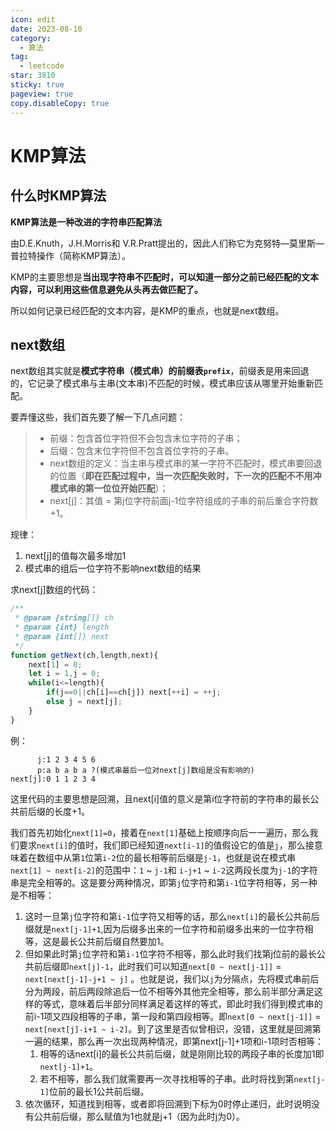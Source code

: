 ```yaml
---
icon: edit
date: 2023-08-10
category:
  - 算法
tag:
  - leetcode
star: 3810
sticky: true
pageview: true
copy.disableCopy: true
---
```


# KMP算法

## 什么时KMP算法

**KMP算法是一种改进的字符串匹配算法**

由D.E.Knuth，J.H.Morris和      V.R.Pratt提出的，因此人们称它为克努特—莫里斯—普拉特操作（简称KMP算法）。

KMP的主要思想是**当出现字符串不匹配时，可以知道一部分之前已经匹配的文本内容，可以利用这些信息避免从头再去做匹配了。**

所以如何记录已经匹配的文本内容，是KMP的重点，也就是next数组。

<!-- more -->

## next数组

next数组其实就是**模式字符串（模式串）的前缀表`prefix`**，前缀表是用来回退的，它记录了模式串与主串(文本串)不匹配的时候，模式串应该从哪里开始重新匹配。

要弄懂这些，我们首先要了解一下几点问题：

> - 前缀：包含首位字符但不会包含末位字符的子串；
> - 后缀：包含末位字符但不包含首位字符的子串。
> - next数组的定义：当主串与模式串的某一字符不匹配时，模式串要回退的位置（**即在匹配过程中，当一次匹配失败时，下一次的匹配不不用冲模式串的第一位位开始匹配**）；
> - next[j]：其值 = 第j位字符前面j-1位字符组成的子串的前后重合字符数+1。
>

规律：

1. next[j]的值每次最多增加1
2. 模式串的组后一位字符不影响next数组的结果

求next[j]数组的代码：

```js
/**
 * @param {string[]} ch
 * @param {int} length
 * @param {int[]} next
 */
function getNext(ch,length,next){
	next[1] = 0;
    let i = 1,j = 0;
    while(i<=length){
        if(j==0||ch[i]==ch[j]) next[++i] = ++j;
        else j = next[j];
    }
}
```

例：

```
	  j:1 2 3 4 5 6 
	  p:a b a b a ?(模式串最后一位对next[j]数组是没有影响的)
next[j]:0 1 1 2 3 4 
```

这里代码的主要思想是回溯，且next[i]值的意义是第i位字符前的字符串的最长公共前后缀的长度+1。

我们首先初始化`next[1]=0`，接着在`next[1]`基础上按顺序向后一一遍历，那么我们要求`next[i]`的值时，我们即已经知道`next[i-1]`的值假设它的值是`j`，那么接意味着在数组中从第`1`位第`i-2`位的最长相等前后缀是`j-1`，也就是说在模式串`next[1] ~ next[i-2]`的范围中：`1` ~ `j-1`和 `i-j+1` ~ `i-2`这两段长度为`j-1`的字符串是完全相等的。这是要分两种情况，即第`j`位字符和第`i-1`位字符相等，另一种是不相等：

1. 这时一旦第`j`位字符和第`i-1`位字符又相等的话，那么`next[i]`的最长公共前后缀就是`next[j-1]+1`,因为后缀多出来的一位字符和前缀多出来的一位字符相等，这是最长公共前后缀自然要加1。
2. 但如果此时第`j`位字符和第`i-1`位字符不相等，那么此时我们找第j位前的最长公共前后缀即`next[j]-1`，此时我们可以知道`next[0 ~ next[j-1]]` = `next[next[j-1]-j+1 ~ j]` 。也就是说，我们以`j`为分隔点，先将模式串前后分为两段，前后两段除追后一位不相等外其他完全相等，那么前半部分满足这样的等式，意味着后半部分同样满足着这样的等式，即此时我们得到模式串的前i-1项又四段相等的子串，第一段和第四段相等。即`next[0 ~ next[j-1]]` = `next[next[j]-i+1 ~ i-2]`。到了这里是否似曾相识，没错，这里就是回溯第一遍的结果，那么再一次出现两种情况，即第next[j-1]+1项和i-1项时否相等：
   1. 相等的话next[i]的最长公共前后缀，就是刚刚比较的两段子串的长度加1即`next[j-1]+1`。
   2. 若不相等，那么我们就需要再一次寻找相等的子串。此时将找到第`next[j-1]`位前的最长1公共前后缀。
3. 
    依次循环，知道找到相等，或者即将回溯到下标为0时停止递归，此时说明没有公共前后缀，那么赋值为1也就是j+1（因为此时j为0）。

